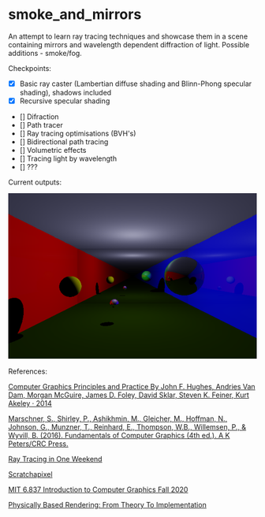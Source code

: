 # smoke_and_mirrors

An attempt to learn ray tracing techniques and showcase them in a scene containing mirrors and wavelength dependent diffraction of light.
Possible additions - smoke/fog.

Checkpoints:

- [x] Basic ray caster (Lambertian diffuse shading and Blinn-Phong specular shading), shadows included
- [x] Recursive specular shading
- [] Difraction
- [] Path tracer
- [] Ray tracing optimisations (BVH's)
- [] Bidirectional path tracing
- [] Volumetric effects
- [] Tracing light by wavelength
- [] ???

Current outputs:

![Scene](outputImage.png)

References:

[Computer Graphics Principles and Practice By John F. Hughes, Andries Van Dam, Morgan McGuire, James D. Foley, David Sklar, Steven K. Feiner, Kurt Akeley · 2014](https://www.worldcat.org/title/computer-graphics-principles-and-practice/oclc/828142648)

[Marschner, S., Shirley, P., Ashikhmin, M., Gleicher, M., Hoffman, N., Johnson, G., Munzner, T., Reinhard, E., Thompson, W.B., Willemsen, P., & Wyvill, B. (2016). Fundamentals of Computer Graphics (4th ed.). A K Peters/CRC Press. ](https://doi.org/10.1201/9781315372198)

[Ray Tracing in One Weekend](https://raytracing.github.io/books/RayTracingInOneWeekend.html)

[Scratchapixel](https://www.scratchapixel.com/)

[MIT 6.837 Introduction to Computer Graphics Fall 2020](https://www.youtube.com/watch?v=-LqUu61oRdk&list=PLQ3UicqQtfNuBjzJ-KEWmG1yjiRMXYKhh)

[Physically Based Rendering: From Theory To Implementation](https://www.pbr-book.org/)
